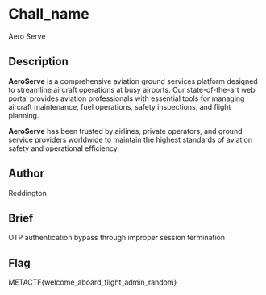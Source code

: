 # Chall_name

Aero Serve

## Description

**AeroServe** is a comprehensive aviation ground services platform designed to streamline aircraft operations at busy airports. Our state-of-the-art web portal provides aviation professionals with essential tools for managing aircraft maintenance, fuel operations, safety inspections, and flight planning.

**AeroServe** has been trusted by airlines, private operators, and ground service providers worldwide to maintain the highest standards of aviation safety and operational efficiency.

## Author

Reddington

## Brief

OTP authentication bypass through improper session termination

## Flag

METACTF{welcome_aboard_flight_admin_random}
